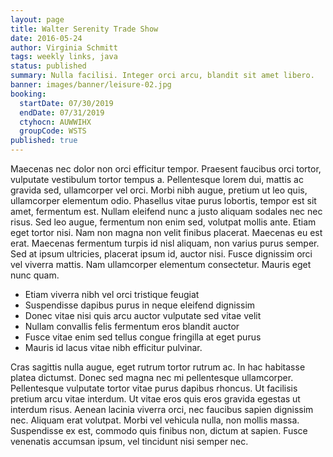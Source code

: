 ```yaml
---
layout: page
title: Walter Serenity Trade Show
date: 2016-05-24
author: Virginia Schmitt
tags: weekly links, java
status: published
summary: Nulla facilisi. Integer orci arcu, blandit sit amet libero.
banner: images/banner/leisure-02.jpg
booking:
  startDate: 07/30/2019
  endDate: 07/31/2019
  ctyhocn: AUWWIHX
  groupCode: WSTS
published: true
---
```

Maecenas nec dolor non orci efficitur tempor. Praesent faucibus orci tortor, vulputate vestibulum tortor tempus a. Pellentesque lorem dui, mattis ac gravida sed, ullamcorper vel orci. Morbi nibh augue, pretium ut leo quis, ullamcorper elementum odio. Phasellus vitae purus lobortis, tempor est sit amet, fermentum est. Nullam eleifend nunc a justo aliquam sodales nec nec risus. Sed leo augue, fermentum non enim sed, volutpat mollis ante. Etiam eget tortor nisi. Nam non magna non velit finibus placerat. Maecenas eu est erat. Maecenas fermentum turpis id nisl aliquam, non varius purus semper. Sed at ipsum ultricies, placerat ipsum id, auctor nisi. Fusce dignissim orci vel viverra mattis. Nam ullamcorper elementum consectetur. Mauris eget nunc quam.

* Etiam viverra nibh vel orci tristique feugiat
* Suspendisse dapibus purus in neque eleifend dignissim
* Donec vitae nisi quis arcu auctor vulputate sed vitae velit
* Nullam convallis felis fermentum eros blandit auctor
* Fusce vitae enim sed tellus congue fringilla at eget purus
* Mauris id lacus vitae nibh efficitur pulvinar.

Cras sagittis nulla augue, eget rutrum tortor rutrum ac. In hac habitasse platea dictumst. Donec sed magna nec mi pellentesque ullamcorper. Pellentesque vulputate tortor vitae purus dapibus rhoncus. Ut facilisis pretium arcu vitae interdum. Ut vitae eros quis eros gravida egestas ut interdum risus. Aenean lacinia viverra orci, nec faucibus sapien dignissim nec. Aliquam erat volutpat. Morbi vel vehicula nulla, non mollis massa. Suspendisse ex est, commodo quis finibus non, dictum at sapien. Fusce venenatis accumsan ipsum, vel tincidunt nisi semper nec.
